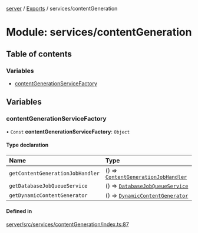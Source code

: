 [server](../README.md) / [Exports](../modules.md) / services/contentGeneration

# Module: services/contentGeneration

## Table of contents

### Variables

- [contentGenerationServiceFactory](services_contentGeneration.md#contentgenerationservicefactory)

## Variables

### contentGenerationServiceFactory

• `Const` **contentGenerationServiceFactory**: `Object`

#### Type declaration

| Name | Type |
| :------ | :------ |
| `getContentGenerationJobHandler` | () => [`ContentGenerationJobHandler`](../classes/services_contentGeneration_ContentGenerationJobHandler.ContentGenerationJobHandler.md) |
| `getDatabaseJobQueueService` | () => [`DatabaseJobQueueService`](../classes/services_contentGeneration_DatabaseJobQueueService.DatabaseJobQueueService.md) |
| `getDynamicContentGenerator` | () => [`DynamicContentGenerator`](../classes/services_contentGeneration_DynamicContentGenerator.DynamicContentGenerator.md) |

#### Defined in

[server/src/services/contentGeneration/index.ts:87](https://github.com/niklas-joh/french-learning-platform/blob/f88c80a984d39a715bd427891d156cc94cff3831/server/src/services/contentGeneration/index.ts#L87)
